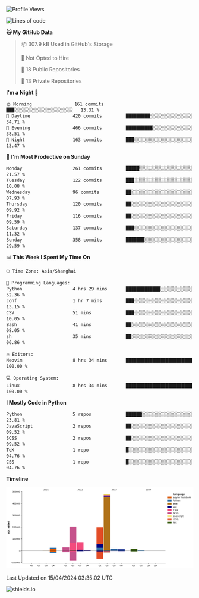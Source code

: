 <!--START_SECTION:waka-->
![Profile Views](http://img.shields.io/badge/Profile%20Views-0-blue)

![Lines of code](https://img.shields.io/badge/From%20Hello%20World%20I%27ve%20Written-1.1%20million%20lines%20of%20code-blue)

**🐱 My GitHub Data** 

> 📦 307.9 kB Used in GitHub's Storage 
 > 
> 🚫 Not Opted to Hire
 > 
> 📜 18 Public Repositories 
 > 
> 🔑 13 Private Repositories 
 > 
**I'm a Night 🦉** 

```text
🌞 Morning                161 commits         ███░░░░░░░░░░░░░░░░░░░░░░   13.31 % 
🌆 Daytime                420 commits         █████████░░░░░░░░░░░░░░░░   34.71 % 
🌃 Evening                466 commits         ██████████░░░░░░░░░░░░░░░   38.51 % 
🌙 Night                  163 commits         ███░░░░░░░░░░░░░░░░░░░░░░   13.47 % 
```
📅 **I'm Most Productive on Sunday** 

```text
Monday                   261 commits         █████░░░░░░░░░░░░░░░░░░░░   21.57 % 
Tuesday                  122 commits         ███░░░░░░░░░░░░░░░░░░░░░░   10.08 % 
Wednesday                96 commits          ██░░░░░░░░░░░░░░░░░░░░░░░   07.93 % 
Thursday                 120 commits         ██░░░░░░░░░░░░░░░░░░░░░░░   09.92 % 
Friday                   116 commits         ██░░░░░░░░░░░░░░░░░░░░░░░   09.59 % 
Saturday                 137 commits         ███░░░░░░░░░░░░░░░░░░░░░░   11.32 % 
Sunday                   358 commits         ███████░░░░░░░░░░░░░░░░░░   29.59 % 
```


📊 **This Week I Spent My Time On** 

```text
🕑︎ Time Zone: Asia/Shanghai

💬 Programming Languages: 
Python                   4 hrs 29 mins       █████████████░░░░░░░░░░░░   52.36 % 
conf                     1 hr 7 mins         ███░░░░░░░░░░░░░░░░░░░░░░   13.15 % 
CSV                      51 mins             ███░░░░░░░░░░░░░░░░░░░░░░   10.05 % 
Bash                     41 mins             ██░░░░░░░░░░░░░░░░░░░░░░░   08.05 % 
sh                       35 mins             ██░░░░░░░░░░░░░░░░░░░░░░░   06.86 % 

🔥 Editors: 
Neovim                   8 hrs 34 mins       █████████████████████████   100.00 % 

💻 Operating System: 
Linux                    8 hrs 34 mins       █████████████████████████   100.00 % 
```

**I Mostly Code in Python** 

```text
Python                   5 repos             ██████░░░░░░░░░░░░░░░░░░░   23.81 % 
JavaScript               2 repos             ██░░░░░░░░░░░░░░░░░░░░░░░   09.52 % 
SCSS                     2 repos             ██░░░░░░░░░░░░░░░░░░░░░░░   09.52 % 
TeX                      1 repo              █░░░░░░░░░░░░░░░░░░░░░░░░   04.76 % 
CSS                      1 repo              █░░░░░░░░░░░░░░░░░░░░░░░░   04.76 % 
```



**Timeline**

![Lines of Code chart](https://raw.githubusercontent.com/kopp4/kopp4/main/assets/bar_graph.png)


 Last Updated on 15/04/2024 03:35:02 UTC
<!--END_SECTION:waka-->
![shields.io](https://img.shields.io/github/commit-activity/w/kopp4/kopp4?color=g&label=abusing%20bot&style=flat-square)
